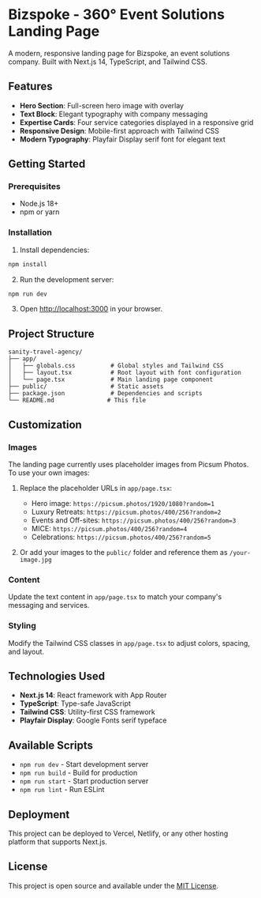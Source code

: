 # Bizspoke - 360° Event Solutions Landing Page

A modern, responsive landing page for Bizspoke, an event solutions company. Built with Next.js 14, TypeScript, and Tailwind CSS.

## Features

- **Hero Section**: Full-screen hero image with overlay
- **Text Block**: Elegant typography with company messaging
- **Expertise Cards**: Four service categories displayed in a responsive grid
- **Responsive Design**: Mobile-first approach with Tailwind CSS
- **Modern Typography**: Playfair Display serif font for elegant text

## Getting Started

### Prerequisites

- Node.js 18+ 
- npm or yarn

### Installation

1. Install dependencies:
```bash
npm install
```

2. Run the development server:
```bash
npm run dev
```

3. Open [http://localhost:3000](http://localhost:3000) in your browser.

## Project Structure

```
sanity-travel-agency/
├── app/
│   ├── globals.css          # Global styles and Tailwind CSS
│   ├── layout.tsx           # Root layout with font configuration
│   └── page.tsx             # Main landing page component
├── public/                  # Static assets
├── package.json             # Dependencies and scripts
└── README.md               # This file
```

## Customization

### Images
The landing page currently uses placeholder images from Picsum Photos. To use your own images:

1. Replace the placeholder URLs in `app/page.tsx`:
   - Hero image: `https://picsum.photos/1920/1080?random=1`
   - Luxury Retreats: `https://picsum.photos/400/256?random=2`
   - Events and Off-sites: `https://picsum.photos/400/256?random=3`
   - MICE: `https://picsum.photos/400/256?random=4`
   - Celebrations: `https://picsum.photos/400/256?random=5`

2. Or add your images to the `public/` folder and reference them as `/your-image.jpg`

### Content
Update the text content in `app/page.tsx` to match your company's messaging and services.

### Styling
Modify the Tailwind CSS classes in `app/page.tsx` to adjust colors, spacing, and layout.

## Technologies Used

- **Next.js 14**: React framework with App Router
- **TypeScript**: Type-safe JavaScript
- **Tailwind CSS**: Utility-first CSS framework
- **Playfair Display**: Google Fonts serif typeface

## Available Scripts

- `npm run dev` - Start development server
- `npm run build` - Build for production
- `npm run start` - Start production server
- `npm run lint` - Run ESLint

## Deployment

This project can be deployed to Vercel, Netlify, or any other hosting platform that supports Next.js.

## License

This project is open source and available under the [MIT License](LICENSE).